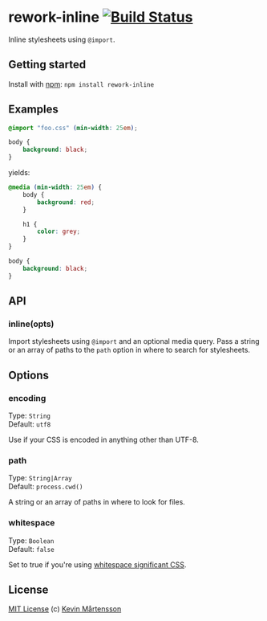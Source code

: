 # rework-inline [![Build Status](https://secure.travis-ci.org/kevva/rework-inline.png?branch=master)](http://travis-ci.org/kevva/rework-inline)

Inline stylesheets using `@import`.

## Getting started

Install with [npm](https://npmjs.org/package/rework-inline): `npm install rework-inline`

## Examples

```css
@import "foo.css" (min-width: 25em);

body {
    background: black;
}
```

yields:

```css
@media (min-width: 25em) {
    body {
        background: red;
    }

    h1 {
        color: grey;
    }
}

body {
    background: black;
}
```

## API

### inline(opts)

Import stylesheets using `@import` and an optional media query. Pass a string or 
an array of paths to the `path` option in where to search for stylesheets.

## Options

### encoding

Type: `String`  
Default: `utf8`

Use if your CSS is encoded in anything other than UTF-8.

### path

Type: `String|Array`  
Default: `process.cwd()`

A string or an array of paths in where to look for files.

### whitespace

Type: `Boolean`  
Default: `false`

Set to true if you're using [whitespace significant CSS](https://npmjs.org/package/css-whitespace).

## License

[MIT License](http://en.wikipedia.org/wiki/MIT_License) (c) [Kevin Mårtensson](http://kevinmartensson.com)
